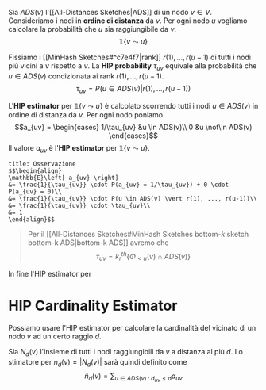 Sia $ADS(v)$ l'[[All-Distances Sketches|ADS]] di un nodo $v \in V$.
Consideriamo i nodi in **ordine di distanza** da $v$.
Per ogni nodo $u$ vogliamo calcolare la probabilità che $u$ sia raggiungibile da $v$.
$$\mathbb{1}\lbrace v \leadsto u \rbrace$$

Fissiamo i [[MinHash Sketches#^c7e4f7|rank]] $r(1), ..., r(u-1)$ di tutti i nodi più vicini a $v$ rispetto a $v$.
La **HIP probability** $\tau_{uv}$ equivale alla probabilità che $u \in ADS(v)$ condizionata ai rank $r(1), ..., r(u-1)$.
$$\tau_{uv} = P(u \in ADS(v) \vert r(1), ..., r(u-1))$$

L'**HIP estimator** per $\mathbb{1}\lbrace v \leadsto u \rbrace$ è calcolato scorrendo tutti i nodi $u \in ADS(v)$ in ordine di distanza da $v$.
Per ogni nodo poniamo
$$a_{uv} = \begin{cases}
1/\tau_{uv} &u \in ADS(v)\\
0 &u \not\in ADS(v)
\end{cases}$$
Il valore $a_{uv}$ è l'**HIP estimator** per $\mathbb{1}\lbrace v \leadsto u \rbrace$.

```ad-info
title: Osservazione
$$\begin{align}
\mathbb{E}\left[ a_{uv} \right]
&= \frac{1}{\tau_{uv}} \cdot P(a_{uv} = 1/\tau_{uv}) + 0 \cdot P(a_{uv} = 0)\\
&= \frac{1}{\tau_{uv}} \cdot P(u \in ADS(v) \vert r(1), ..., r(u-1))\\
&= \frac{1}{\tau_{uv}} \cdot \tau_{uv}\\
&= 1
\end{align}$$
```

> Per il [[All-Distances Sketches#MinHash Sketches bottom-$k$ sketch bottom-k ADS|bottom-k ADS]] avremo che $$\tau_{uv} = k^{th}_r\lbrace \Phi_{<u}(v) \cap ADS(v) \rbrace$$

In fine l'HIP estimator per 

# HIP Cardinality Estimator
Possiamo usare l'HIP estimator per calcolare la cardinalità del vicinato di un nodo $v$ ad un certo raggio $d$.

Sia $N_d(v)$ l'insieme di tutti i nodi raggiungibili da $v$ a distanza al più $d$.
Lo stimatore per $n_d(v) = \vert N_d(v) \vert$ sarà quindi definito come
$$\tilde{n}_d(v) = \sum_{u \in ADS(v) \;:\; d_{uv} \leq d} a_{uv}$$

